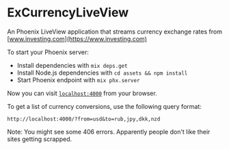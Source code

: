 # ExCurrencyLiveView

An Phoenix LiveView application that streams currency exchange rates from [www.investing.com](https://www.investing.com)

To start your Phoenix server:

  * Install dependencies with `mix deps.get`
  * Install Node.js dependencies with `cd assets && npm install`
  * Start Phoenix endpoint with `mix phx.server`

Now you can visit [`localhost:4000`](http://localhost:4000) from your browser.

To get a list of currency conversions, use the following query format:

```
http://localhost:4000/?from=usd&to=rub,jpy,dkk,nzd
```

Note: You might see some 406 errors. Apparently people don't like their sites getting scrapped.
